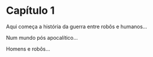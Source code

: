 # Capítulo 1

Aqui começa a história da guerra entre robôs e humanos...

Num mundo pós apocalítico...


Homens e robôs...

